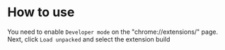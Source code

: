 # How to use

You need to enable `Developer mode` on the "chrome://extensions/" page. Next, click `Load unpacked` and select the extension build
